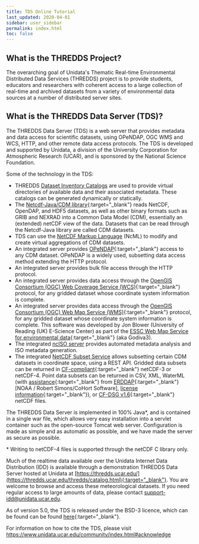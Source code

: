 ```yaml
---
title: TDS Online Tutorial
last_updated: 2020-04-01
sidebar: user_sidebar
permalink: index.html
toc: false
---
```


## What is the THREDDS Project?

The overarching goal of Unidata's Thematic Real-time Environmental Distributed Data Services (THREDDS) project is to provide students, educators and researchers with coherent access to a large collection of real-time and archived datasets from a variety of environmental data sources at a number of distributed server sites.

## What is the THREDDS Data Server (TDS)?

The THREDDS Data Server (TDS) is a web server that provides metadata and data access for scientific datasets, using OPeNDAP, OGC WMS and WCS, HTTP, and other remote data access protocols.
The TDS is developed and supported by Unidata, a division of the University Corporation for Atmospheric Research (UCAR), and is sponsored by the National Science Foundation.

Some of the technology in the TDS:

* THREDDS [Dataset Inventory Catalogs](basic_config_catalog.html) are used to provide virtual directories of available data and their associated metadata. 
  These catalogs can be generated dynamically or statically.
* The [Netcdf-Java/CDM library](https://www.unidata.ucar.edu/software/netcdf-java/){:target="_blank"} reads NetCDF, OpenDAP, and HDF5 datasets, as well as other binary formats such as GRIB and NEXRAD into a Common Data Model (CDM), essentially an (extended) netCDF view of the data.
  Datasets that can be read through the Netcdf-Java library are called CDM datasets.
* TDS can use the [NetCDF Markup Language](using_ncml_in_the_tds.html) (NcML) to modify and create virtual aggregations of CDM datasets.
* An integrated server provides [OPeNDAP](http://www.opendap.org/){:target="_blank"} access to any CDM dataset.
  OPeNDAP is a widely used, subsetting data access method extending the HTTP protocol.
* An integrated server provides bulk file access through the HTTP protocol.
* An integrated server provides data access through the [OpenGIS Consortium (OGC) Web Coverage Service (WCS)](https://www.ogc.org/standards/wcs){:target="_blank"} protocol, for any gridded dataset whose coordinate system information is complete.
* An integrated server provides data access through the [OpenGIS Consortium (OGC) Web Map Service (WMS)](http://www.opengeospatial.org/standards/wms){:target="_blank"} protocol, for any gridded dataset whose coordinate system information is complete.
  This software was developed by Jon Blower (University of Reading (UK) E-Science Center) as part of the [ESSC Web Map Service for environmental data](https://github.com/Reading-eScience-Centre/edal-java){:target="_blank"} (aka Godiva3).
* The integrated [ncISO server](iso_metadata.html) provides automated metadata analysis and ISO metadata generation.
* The integrated [NetCDF Subset Service](netcdf_subset_service_ref.html) allows subsetting certain CDM datasets in coordinate space, using a REST API.
  Gridded data subsets can be returned in [CF-compliant](http://cfconventions.org/cf-conventions/v1.6.0/cf-conventions.html){:target="_blank"} netCDF-3 or netCDF-4.
  Point data subsets can be returned in CSV, XML, WaterML (with [assistance](https://github.com/Unidata/thredds/tree/5.0.0/waterml#waterml){:target="_blank"}
  from [ERDDAP](https://coastwatch.pfeg.noaa.gov/erddap/index.html){:target="_blank"} \[NOAA / Robert Simons/CoHort Software\], [license information](https://github.com/Unidata/thredds/tree/5.0.0/docs/src/private/licenses/third-party/erddap){:target="_blank"}), 
  or [CF-DSG v1.6](http://cfconventions.org/cf-conventions/v1.6.0/cf-conventions.html#discrete-sampling-geometries){:target="_blank"} netCDF files.

The THREDDS Data Server is implemented in 100% Java\*, and is contained in a single war file, which allows very easy installation into a servlet container such as the open-source Tomcat web server.
Configuration is made as simple and as automatic as possible, and we have made the server as secure as possible.

\* Writing to netCDF-4 files is supported through the netCDF C library only.

Much of the realtime data available over the Unidata Internet Data Distribution (IDD) is available through a demonstration THREDDS Data Server hosted at Unidata at [https://thredds.ucar.edu/](https://thredds.ucar.edu/thredds/catalog.html){:target="_blank"}.
You are welcome to browse and access these meteorological datasets.
If you need regular access to large amounts of data, please contact <support-idd@unidata.ucar.edu>.

As of version 5.0, the TDS is released under the BSD-3 licence, which can be found can be found [here](https://github.com/Unidata/tds/blob/master/LICENSE){:target="_blank"}.

For information on how to cite the TDS, please visit <https://www.unidata.ucar.edu/community/index.html#acknowledge>
